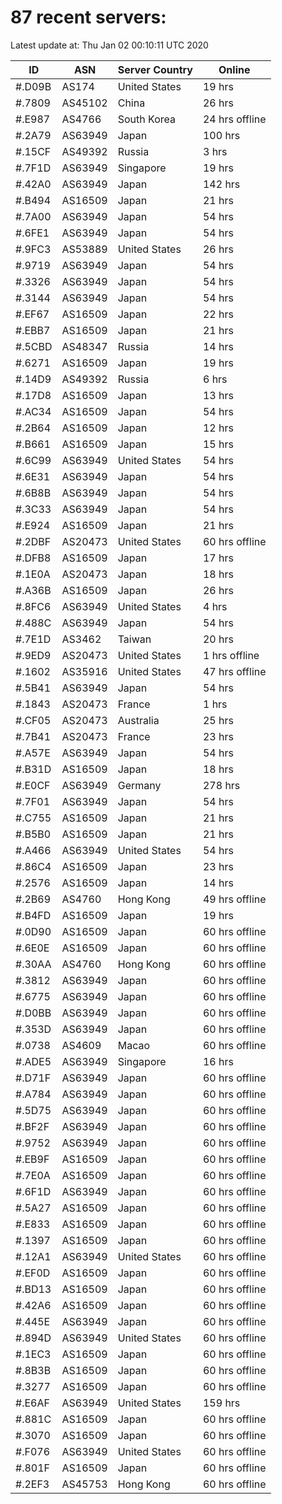 # 87 recent servers:

Latest update at: Thu Jan 02 00:10:11 UTC 2020

| ID | ASN | Server Country | Online |
| -- | --- | -------------- | ------ |
| #.D09B | AS174 | United States | 19 hrs |
| #.7809 | AS45102 | China | 26 hrs |
| #.E987 | AS4766 | South Korea | 24 hrs offline |
| #.2A79 | AS63949 | Japan | 100 hrs |
| #.15CF | AS49392 | Russia | 3 hrs |
| #.7F1D | AS63949 | Singapore | 19 hrs |
| #.42A0 | AS63949 | Japan | 142 hrs |
| #.B494 | AS16509 | Japan | 21 hrs |
| #.7A00 | AS63949 | Japan | 54 hrs |
| #.6FE1 | AS63949 | Japan | 54 hrs |
| #.9FC3 | AS53889 | United States | 26 hrs |
| #.9719 | AS63949 | Japan | 54 hrs |
| #.3326 | AS63949 | Japan | 54 hrs |
| #.3144 | AS63949 | Japan | 54 hrs |
| #.EF67 | AS16509 | Japan | 22 hrs |
| #.EBB7 | AS16509 | Japan | 21 hrs |
| #.5CBD | AS48347 | Russia | 14 hrs |
| #.6271 | AS16509 | Japan | 19 hrs |
| #.14D9 | AS49392 | Russia | 6 hrs |
| #.17D8 | AS16509 | Japan | 13 hrs |
| #.AC34 | AS16509 | Japan | 54 hrs |
| #.2B64 | AS16509 | Japan | 12 hrs |
| #.B661 | AS16509 | Japan | 15 hrs |
| #.6C99 | AS63949 | United States | 54 hrs |
| #.6E31 | AS63949 | Japan | 54 hrs |
| #.6B8B | AS63949 | Japan | 54 hrs |
| #.3C33 | AS63949 | Japan | 54 hrs |
| #.E924 | AS16509 | Japan | 21 hrs |
| #.2DBF | AS20473 | United States | 60 hrs offline |
| #.DFB8 | AS16509 | Japan | 17 hrs |
| #.1E0A | AS20473 | Japan | 18 hrs |
| #.A36B | AS16509 | Japan | 26 hrs |
| #.8FC6 | AS63949 | United States | 4 hrs |
| #.488C | AS63949 | Japan | 54 hrs |
| #.7E1D | AS3462 | Taiwan | 20 hrs |
| #.9ED9 | AS20473 | United States | 1 hrs offline |
| #.1602 | AS35916 | United States | 47 hrs offline |
| #.5B41 | AS63949 | Japan | 54 hrs |
| #.1843 | AS20473 | France | 1 hrs |
| #.CF05 | AS20473 | Australia | 25 hrs |
| #.7B41 | AS20473 | France | 23 hrs |
| #.A57E | AS63949 | Japan | 54 hrs |
| #.B31D | AS16509 | Japan | 18 hrs |
| #.E0CF | AS63949 | Germany | 278 hrs |
| #.7F01 | AS63949 | Japan | 54 hrs |
| #.C755 | AS16509 | Japan | 21 hrs |
| #.B5B0 | AS16509 | Japan | 21 hrs |
| #.A466 | AS63949 | United States | 54 hrs |
| #.86C4 | AS16509 | Japan | 23 hrs |
| #.2576 | AS16509 | Japan | 14 hrs |
| #.2B69 | AS4760 | Hong Kong | 49 hrs offline |
| #.B4FD | AS16509 | Japan | 19 hrs |
| #.0D90 | AS16509 | Japan | 60 hrs offline |
| #.6E0E | AS16509 | Japan | 60 hrs offline |
| #.30AA | AS4760 | Hong Kong | 60 hrs offline |
| #.3812 | AS63949 | Japan | 60 hrs offline |
| #.6775 | AS63949 | Japan | 60 hrs offline |
| #.D0BB | AS63949 | Japan | 60 hrs offline |
| #.353D | AS63949 | Japan | 60 hrs offline |
| #.0738 | AS4609 | Macao | 60 hrs offline |
| #.ADE5 | AS63949 | Singapore | 16 hrs |
| #.D71F | AS63949 | Japan | 60 hrs offline |
| #.A784 | AS63949 | Japan | 60 hrs offline |
| #.5D75 | AS63949 | Japan | 60 hrs offline |
| #.BF2F | AS63949 | Japan | 60 hrs offline |
| #.9752 | AS63949 | Japan | 60 hrs offline |
| #.EB9F | AS16509 | Japan | 60 hrs offline |
| #.7E0A | AS16509 | Japan | 60 hrs offline |
| #.6F1D | AS63949 | Japan | 60 hrs offline |
| #.5A27 | AS16509 | Japan | 60 hrs offline |
| #.E833 | AS16509 | Japan | 60 hrs offline |
| #.1397 | AS16509 | Japan | 60 hrs offline |
| #.12A1 | AS63949 | United States | 60 hrs offline |
| #.EF0D | AS16509 | Japan | 60 hrs offline |
| #.BD13 | AS16509 | Japan | 60 hrs offline |
| #.42A6 | AS16509 | Japan | 60 hrs offline |
| #.445E | AS63949 | Japan | 60 hrs offline |
| #.894D | AS63949 | United States | 60 hrs offline |
| #.1EC3 | AS16509 | Japan | 60 hrs offline |
| #.8B3B | AS16509 | Japan | 60 hrs offline |
| #.3277 | AS16509 | Japan | 60 hrs offline |
| #.E6AF | AS63949 | United States | 159 hrs |
| #.881C | AS16509 | Japan | 60 hrs offline |
| #.3070 | AS16509 | Japan | 60 hrs offline |
| #.F076 | AS63949 | United States | 60 hrs offline |
| #.801F | AS16509 | Japan | 60 hrs offline |
| #.2EF3 | AS45753 | Hong Kong | 60 hrs offline |

